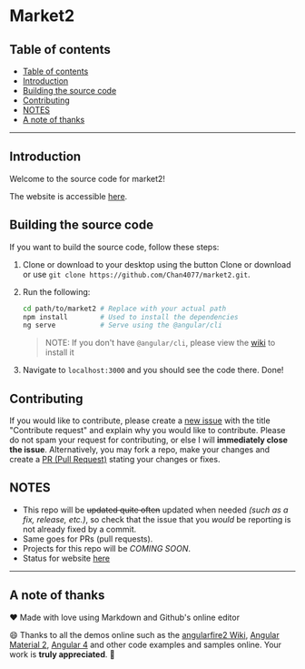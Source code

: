 # Market2
## Table of contents
- [Table of contents](#table-of-contents)
- [Introduction](#introduction)
- [Building the source code](#building-the-source-code)
- [Contributing](#contributing)
- [NOTES](#notes)
- [A note of thanks](#a-note-of-thanks)

---
## Introduction 
Welcome to the source code for market2!

The website is accessible [here](https://market2-ed1e4.firebaseapp.com).

## Building the source code
If you want to build the source code, follow these steps:

1. Clone or download to your desktop using the button Clone or download or use `git clone https://github.com/Chan4077/market2.git`.
2. Run the following:

     ```bash
     cd path/to/market2 # Replace with your actual path
     npm install        # Used to install the dependencies
     ng serve           # Serve using the @angular/cli 
     ```
     
     > NOTE: If you don't have `@angular/cli`, please view the [wiki](https://github.com/angular/angular-cli/wiki) to install it
     
3. Navigate to `localhost:3000` and you should see the code there.
Done!

## Contributing
If you would like to contribute, please create a [new issue](https://github.com/Chan4077/market2/issues/new) with the title "Contribute request" and explain why you would like to contribute. Please do not spam your request for contributing, or else I will **immediately close the issue**. Alternatively, you may fork a repo, make your changes and create a [PR (Pull Request)](https://github.com/Chan4077/market2/compare) stating your changes or fixes.

## NOTES
- This repo will be ~~updated quite often~~ updated when needed _(such as a fix, release, etc.)_, so check that the issue that you *would* be reporting is not already fixed by a commit.
- Same goes for PRs (pull requests).
- Projects for this repo will be *COMING SOON*.
- Status for website [here](https://github.com/Chan4077/future/blob/master/new/market2.md)

---
## A note of thanks
:heart: Made with love using Markdown and Github's online editor

:smile: Thanks to all the demos online such as the [angularfire2 Wiki](https://github.com/angular/angularfire2/wiki), [Angular Material 2](https://material.angular.io), [Angular 4](https://angular.io) and other code examples and samples online. Your work is **truly appreciated**. :tada:
